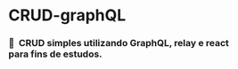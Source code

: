 # CRUD-graphQL

### <b>:brain: &nbsp;CRUD simples utilizando GraphQL, relay e react</b></summary><br/> para fins de estudos.
